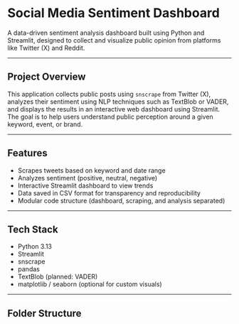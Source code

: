 # Social Media Sentiment Dashboard

A data-driven sentiment analysis dashboard built using Python and Streamlit, designed to collect and visualize public opinion from platforms like Twitter (X) and Reddit.

---

## Project Overview

This application collects public posts using `snscrape` from Twitter (X), analyzes their sentiment using NLP techniques such as TextBlob or VADER, and displays the results in an interactive web dashboard using Streamlit. The goal is to help users understand public perception around a given keyword, event, or brand.

---

## Features

- Scrapes tweets based on keyword and date range
- Analyzes sentiment (positive, neutral, negative)
- Interactive Streamlit dashboard to view trends
- Data saved in CSV format for transparency and reproducibility
- Modular code structure (dashboard, scraping, and analysis separated)

---

## Tech Stack

- Python 3.13
- Streamlit
- snscrape
- pandas
- TextBlob (planned: VADER)
- matplotlib / seaborn (optional for custom visuals)

---

## Folder Structure

